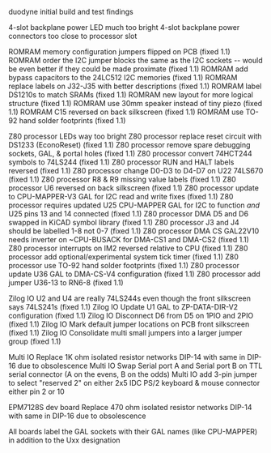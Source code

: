 duodyne initial build and test findings

4-slot backplane power LED much too bright
4-slot backplane power connectors too close to processor slot

ROMRAM memory configuration jumpers flipped on PCB (fixed 1.1)
ROMRAM order the I2C jumper blocks the same as the I2C sockets -- would be even better if they could be made proximate (fixed 1.1)
ROMRAM add bypass capacitors to the 24LC512 I2C memories (fixed 1.1)
ROMRAM replace labels on J32-J35 with better descriptions (fixed 1.1)
ROMRAM label DS1210s to match SRAMs (fixed 1.1)
ROMRAM new layout for more logical structure (fixed 1.1)
ROMRAM use 30mm speaker instead of tiny piezo (fixed 1.1)
ROMRAM C15 reversed on back silkscreen (fixed 1.1)
ROMRAM use TO-92 hand solder footprints (fixed 1.1)

Z80 processor LEDs way too bright
Z80 processor replace reset circuit with DS1233 (EconoReset) (fixed 1.1)
Z80 processor remove spare debugging sockets, GAL, & portal holes (fixed 1.1)
Z80 processor convert 74HCT244 symbols to 74LS244 (fixed 1.1)
Z80 processor RUN and HALT labels reversed (fixed 1.1)
Z80 processor change D0-D3 to D4-D7 on U22 74LS670 (fixed 1.1)
Z80 processor R8 & R9 missing value labels (fixed 1.1)
Z80 processor U6 reversed on back silkscreen (fixed 1.1)
Z80 processor update to CPU-MAPPER-V3 GAL for I2C read and write fixes (fixed 1.1)
Z80 processor requires updated U25 CPU-MAPPER GAL for I2C to function *and* U25 pins 13 and 14 connected (fixed 1.1)
Z80 processor DMA D5 and D6 swapped in KiCAD symbol library (fixed 1.1)
Z80 processor J3 and J4 should be labelled 1-8 not 0-7 (fixed 1.1)
Z80 processor DMA CS GAL22V10 needs inverter on ~CPU-BUSACK for DMA-CS1 and DMA-CS2 (fixed 1.1)
Z80 processor interrupts on IM2 reversed relative to CPU (fixed 1.1)
Z80 processor add optional/experimental system tick timer (fixed 1.1)
Z80 processor use TO-92 hand solder footprints (fixed 1.1)
Z80 processor update U36 GAL to DMA-CS-V4 configuration (fixed 1.1)
Z80 processor add jumper U36-13 to RN6-8 (fixed 1.1)

Zilog IO U2 and U4 are really 74LS244s even though the front silkscreen says 74LS241s (fixed 1.1)
Zilog IO Update U1 GAL to ZP-DATA-DIR-V2 configuration (fixed 1.1)
Zilog IO Disconnect D6 from D5 on 1PIO and 2PIO (fixed 1.1)
Zilog IO Mark default jumper locations on PCB front silkscreen (fixed 1.1)
Zilog IO Consolidate multi small jumpers into a larger jumper group (fixed 1.1)

Multi IO Replace 1K ohm isolated resistor networks DIP-14 with same in DIP-16 due to obsolescence
Multi IO Swap Serial port A and Serial port B on TTL serial connector (A on the evens, B on the odds)
Multi IO add 3-pin jumper to select "reserved 2" on either 2x5 IDC PS/2 keyboard & mouse connector either pin 2 or 10

EPM7128S dev board Replace 470 ohm isolated resistor networks DIP-14 with same in DIP-16 due to obsolescence

All boards label the GAL sockets with their GAL names (like CPU-MAPPER) in addition to the Uxx designation
